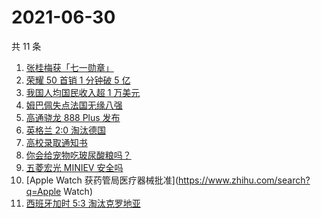# 2021-06-30

共 11 条

<!-- BEGIN -->
<!-- 最后更新时间 Wed Jun 30 2021 08:19:09 GMT+0800 (China Standard Time) -->

1. [张桂梅获「七一勋章」](https://www.zhihu.com/search?q=张桂梅)
2. [荣耀 50 首销 1 分钟破 5 亿](https://www.zhihu.com/search?q=荣耀50)
3. [我国人均国民收入超 1 万美元](https://www.zhihu.com/search?q=人均国民收入)
4. [姆巴佩失点法国无缘八强](https://www.zhihu.com/search?q=法国队)
5. [高通骁龙 888 Plus 发布](https://www.zhihu.com/search?q=骁龙888plus)
6. [英格兰 2:0 淘汰德国](https://www.zhihu.com/search?q=英格兰队)
7. [高校录取通知书](https://www.zhihu.com/search?q=高校录取通知书)
8. [你会给宠物吃玻尿酸粮吗？](https://www.zhihu.com/search?q=玻尿酸宠物粮)
9. [五菱宏光 MINIEV 安全吗](https://www.zhihu.com/search?q=MINIEV)
10. [Apple Watch 获药管局医疗器械批准](https://www.zhihu.com/search?q=Apple Watch)
11. [西班牙加时 5:3 淘汰克罗地亚](https://www.zhihu.com/search?q=西班牙队)

<!-- END -->
